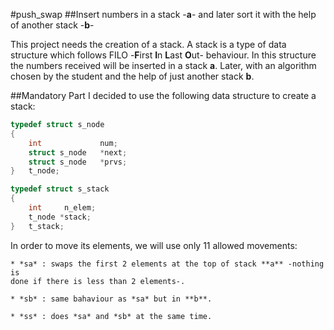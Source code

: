 #push\_swap
##Insert numbers in a stack -**a**- and later sort it with the help of another
stack -**b**-

This project needs the creation of a stack. A stack is a type of data
structure which follows  FILO -**F**irst **I**n **L**ast **O**ut- behaviour.
In this structure the numbers received will be inserted in a stack **a**.
Later, with an algorithm chosen by the student and the help of just another
stack **b**.

##Mandatory Part
I decided to use the following data structure to create a stack:

```c
typedef struct s_node
{
	int				num;
	struct s_node	*next;
	struct s_node	*prvs;
}	t_node;

typedef struct s_stack
{
	int		n_elem;
	t_node *stack;
}	t_stack;
```

In order to move its elements, we will use only 11 allowed movements:

	* *sa* : swaps the first 2 elements at the top of stack **a** -nothing is
	done if there is less than 2 elements-.

	* *sb* : same bahaviour as *sa* but in **b**.

	* *ss* : does *sa* and *sb* at the same time.
